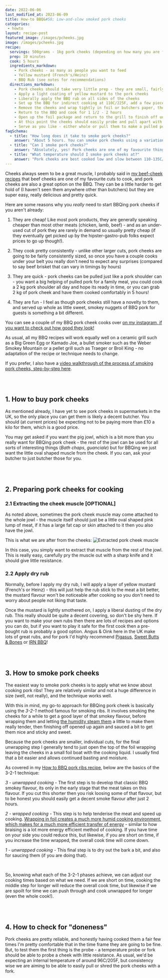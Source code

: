 ```yaml
---
date: 2022-06-06
last_modified_at: 2023-06-09
title: How-to BBQ&#58; Low-and-slow smoked pork cheeks
categories:
 - howto
layout: recipe-post
featured_image: /images/pcheeks.jpg
image: /images/pcheeks.jpg
recipe:
  servings: 500grams - 1kg pork cheeks (depending on how many you are feeding)
  prep: 10 minutes
  cook: 5 hours
  ingredients_markdown:
    - Pork cheeks - as many as people you want to feed
    - Yellow mustard (French's/Heinz)
    - BBQ Rub (see notes for recommendations)
  directions_markdown:
    - Pork cheeks should take very little prep - they are small, fairly consistently sized muscles a bit smaller than your fist. It may be that your pork cheeks are still attached to the _jowl_ (e.g. a layer of fat and skin), we want to remove that muscle from the rest of the jowl (save it for use later)
    - Apply a light coating of yellow mustard to the pork cheeks
    - Liberally apply the BBQ rub on all sides of the cheeks
    - Set up the BBQ for indirect cooking at 110C/225F, add a few pieces of wood and smoke the cheeks for 2 hours
    - Remove the cheeks and wrap tightly in foil or butchers paper, there should be no moisture escaping from it (neither steam nor leaks) - you can add a little BBQ sauce or water to the foil wrap at this point too if you like
    - Return to the BBQ and cook for 1 1/2 - 2 hours
    - Open up the foil package and return to the grill to finish off uncovered. Apply some BBQ sauce and generally baste the cheeks with the moisture from the foil boat. The sauce should reduce to a sticky consistency during this stage. Cook for a final 30 - 60 minutes
    - At this point the cheeks should easily probe and pull apart with a fork
    - Serve as you like - either whole or pull them to make a pulled pork dish
faqSchema:
  - title: "How long does it take to smoke pork cheeks?"
    answer: "About 5 hours. You can smoke pork cheeks using a variation of the 3-2-1 method you might be familiar with for ribs - This is 3 hours smoking, 2 hours wrapped then a final hour unwrapped again, totalling 6 hours. For pork cheeks you can usually reduce that to about 5 hours (2-2-1)"
  - title: "Can I smoke pork cheeks?"
    answer: "Absolutely, yes! Pork cheeks are one of my favourite things to smoke. Quicker than some other pieces but deliciously smokey-sweet nuggets of pork!"
  - title: "What temperature should I smoke pork cheeks at?"
    answer: "Pork cheeks are best cooked low and slow between 110-135C/225-275F."
---
```


Cheeks always seem to be a great muscle, I probably said in <a href="https://www.robbishfood.com/recipes/howto/2021/08/26/how-to-smoke-beef-ox-cheeks/" target="_blank">my beef-cheek recipes</a> that beef cheeks are one of my favourite cuts to cook, and pork cheeks are also a great option on the BBQ. They can be a little harder to get hold of (I haven't seen them anywhere other than butchers) but they are super easy, really delicious and pretty quick.

Here are some reasons why you _really_ need to start BBQing pork cheeks if you aren't already:

1. They are cheap! Like most pork products, they are generally speaking cheaper than most other meats (chicken, lamb, beef) - and as an under-used cut of pork they are rarely in demand so usually pretty cheap (if they eventually get picked up by the hipster-gastro-pub folks expect prices to go up though!).

2. They cook pretty consistently - unlike other larger cuts, pork cheeks are going to be fairly consistently sized, so once you have a couple cooks under your belt you really don't need to expect any surprises (compared to say beef brisket that can vary in timings by hours)

3. They are quick - pork cheeks can be pulled just like a pork shoulder can - you want a big helping of pulled pork for a family meal, you could cook a 2 kg pork shoulder all day and hope its ready in time, or you can grab 2 kg of pork cheek and have them cooked comfortably in 5 hours!

4. They are fun - I feel as though pork cheeks still have a novelty to them, and served up whole as little sweet, smokey nuggets of BBQ pork for guests is something a bit different.

You can see a couple of my BBQ pork cheek cooks over <a href="https://www.instagram.com/p/CCnSGchh016/?utm_source=ig_web_button_share_sheet" target="_blank">on my instagram, if you want to check out how good they look!</a>

As usual, all my BBQ recipes will work equally well on a ceramic grill such as a Big Green Egg or Kamado Joe, a bullet smoker such as the Weber Smokey Mountain or a pellet grill such as Traeger or Broil King - no adaptation of the recipe or technique needs to change.

If you prefer, I also have a <a href="https://www.robbishfood.com/recipes/bbq/2020/10/21/bbq-smoked-pork-cheeks/" target="_blank">video walkthrough of the process of smoking pork cheeks, step-by-step here</a>.

<br>
<br>

## 1. How to buy pork cheeks
As mentioned already, I have yet to see pork cheeks in supermarkets in the UK, so the only place you can get them is likely a decent butcher. You should (at current prices) be expecting not to be paying more than £10 a kilo for them, which is a good price.

You may get asked if you want the pig jowl, which is a bit more than you really want for BBQing pork cheek - the rest of the jowl can be used for all sorts of interesting things (_Bath chaps_, _guanciale_) but for BBQing we just want the little oval shaped muscle from the cheek. If you can, ask your butcher to just butcher those for you.

<br>
<br>

## 2. Preparing pork cheeks for cooking
### 2.1 Extracting the cheek muscle [OPTIONAL]
As noted above, sometimes the pork cheek muscle may come attached to the whole jowl - the muscle itself should just be a little oval shaped pink lump of meat, if it has a large fat cap or skin attached to it then you also have the jowl.

This is what we are after from the cheeks:
![Extracted pork cheek muscle]({{site.baseurl}}/images/cheekprep.png)

In this case, you simply want to extract that muscle from the rest of the jowl. This is really easy, carefully pry the muscle out with a sharp knife and it should give little resistance.

### 2.2 Apply dry rub
Normally, before I apply my dry rub, I will apply a layer of yellow mustard (French's or Heinz) - this will just help the rub stick to the meat a bit better, the mustard flavour won't be noticeable after cooking so you don't need to worry about people not liking that taste.

Once the mustard is lightly smothered on, I apply a liberal dusting of the dry rub. This really should be quite a decent covering, so don't be shy here. If you want to make your own rubs then there are lots of recipes and options you can do, but if you want to play it safe for the first cook then a pre-bought rub is probably a good option. Angus & Oink here in the UK make lots of great rubs, and for pork I'd highly recommend <a href="https://angusandoink.com/collections/bbq-rubs-injections/products/pigasus?utm_source=robbishfood" target="_blank">Pigasus<a/>, <a href="https://angusandoink.com/collections/bbq-rubs-injections/products/sweet-bones-butts-bbq-rub?utm_source=robbishfood" target="_blank">Sweet Butts & Bones</a> or <a href="https://angusandoink.com/collections/bbq-rubs-injections/products/irn-bru-bbq-rub?utm_source=robbishfood" target="_blank">IRN BBQ</a>!

<br>
<br>

## 3. How to smoke pork cheeks
The easiest way to smoke pork cheeks is to apply what we know about cooking pork ribs! They are relatively similar and not a huge difference in size (well, not really), and the technique works well.

With this in mind, my go-to approach for BBQing pork cheek is basically using the _3-2-1_ method famous for smoking ribs. It involves smoking the cheeks for a while to get a good layer of that smokey flavour, before wrapping them and letting <a href="https://www.robbishfood.com/science/2021/01/08/humidity-and-cooking/" target="_blank">the humidity steam them</a> a little to make them really tender, then finishing off opened up again and sauced a bit to get them nice and sticky and sweet.

Because the pork cheeks are smaller, individual cuts, for the final unwrapping step I generally tend to just open the top of the foil wrapping leaving the cheeks in a small foil boat with the cooking liquid. I usually find that a bit easier and allows continued basting and moisture.

As covered in my <a href="https://www.robbishfood.com/recipes/howto/2021/01/10/how-to-smoke-babyback-ribs/" target="_blank">How to BBQ pork ribs recipe</a>, below are the basics of the 3-2-1 technique:

*3 - unwrapped cooking* - The first step is to develop that classic BBQ smokey flavour, its only in the early stage that the meat takes on this flavour. If you cut this shorter then you risk loosing some of that flavour, but to be honest you should easily get a decent smoke flavour after just 2 hours.

*2 - wrapped cooking* - This step is to help tenderise the meat and speed up cooking. <a href="https://www.robbishfood.com/science/2021/01/08/humidity-and-cooking/" target="_blank">Wrapping in foil creates a much more humid cooking environment, which makes for a much more efficient transfer of energy</a> - similar to how braising is a lot more energy efficient method of cooking. If you have time on your side you could reduce this, but likewise, if you are short on time, if you increase the time wrapped, the overall cook time will come down.

*1 - unwrapped cooking* - This final step is to dry out the bark a bit, and also for saucing them (if you are doing that).

<br>

So, knowing what each of the 3-2-1 phases achieve, we can adjust our cooking times based on what we need. If we are short on time, cooking the middle step for longer will reduce the overall cook time, but likewise if we are spoilt for time we can push through and cook unwrapped for longer (even the whole cook!).

<br>
<br>

## 4. How to check for "doneness"
Pork cheeks are pretty reliable, and honestly having cooked them a fair few times I'm pretty comfortable that in the time frame they are going to be fine. But, to test them the first thing is the probe - a temperature probe or fork should be able to probe a cheek with little resistance. As usual, we'd be expecting an internal temperature of around 96C/205F, but consistency wise we are aiming to be able to easily pull or shred the pork cheeks with a fork.

<br>
<br>
